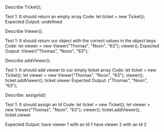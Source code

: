 Describe Ticket();

Test 1: It should return an empty array
Code:
  let ticket = new Ticket();
Expected Output:
undefined

Describe Viewer();

Test 1: It should return our object with the correct values in the object keys
Code:
  let viewer = new Viewer("Thomas", "Noon", "63");
  viewer();
Expected Output:
  Viewer("Thomas", "Noon", "63");

Describe addViewer();

Test 1: It should add viewer to our empty ticket array
Code:
  let ticket = new Ticket();
  let viewer = new Viewer("Thomas", "Noon", "63");
  viewer();
  ticket.addViewer();
  ticket.viewer
Expected Output:
  ("Thomas", "Noon", "63");

  Describe: assignId()

  Test 1: It should assign an Id
  Code:
   let ticket = new Ticket();
  let viewer = new Viewer("Thomas", "Noon", "63");
  viewer();
  ticket.addViewer();
  ticket.viewer

  Expected Output:
  have viewer 1 with an Id 1
  have viewer 2 with an Id 2